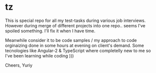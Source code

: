 # tz
This is special repo for all my test-tasks during various job interviews.
However during merge of different projects into one repo.. seems I've spoiled something.
I'll fix it when I have time.

Meanwhile consider it to be code samples / my approach to code orginaizing done in some hours at evening on client's demand.
Some tecnologies like Angular-2 & TypeScript where completelly new to me so I've been learning while coding )))

Cheers,
Yuriy

